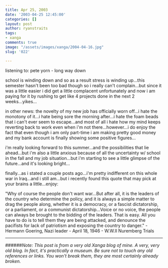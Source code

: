 ```yaml
---
title: Apr 25, 2003
date: '2003-04-25 12:45:00'
categories: []
layout: post
author: ryanstraits
tags:
- xanga
comments: true
image: "/assets/images/xanga/2004-04-16.jpg"
slug: '022'

---
```

listening to: pete yorn - long way down

<!-- break -->

school is winding down and so as a result stress is winding up...this semester hasn't been too bad though so i really can't complain...but since it was a little easier i did get a little complacent unfortunately and now i am paying for it by rushing to get like 4 projects done in the next 2 weeks...yikes...

in other news: the novelty of my new job has officially worn off...i hate the monotony of it...i hate being sore the morning after...i hate the foam beads that i can't ever seem to escape...and most of all i hate how my mind keeps reverting back to work even when i'm not there...however...i do enjoy the fact that even though i am only part-time i am making pretty good money and my bank account is finally showing some positive figures...

i'm really looking forward to this summer...and the possibilities that lie ahead...but i'm also a little anxious because of all the uncertainty w/ school in the fall and my job situation...but i'm starting to see a little glimpse of the future...and it's looking bright...

finally...as i stated a couple posts ago...i'm pretty indifferent on this whole war in Iraq...and i still am...but i recently found this quote that may pick at your brains a little...enjoy:

"Why of course the people don't want war...But after all, it is the leaders of the country who determine the policy, and it is always a simple matter to drag the people along, whether it is a democracy, or a fascist dictatorship, or a parliament, or a communist dictatorship...Voice or no voice, the people can always be brought to the bidding of the leaders. That is easy. All you have to do is to tell them they are being attacked, and denounce the pacifists for lack of patriotism and exposing the country to danger." -Hermann Goering, Nazi leader - April 18, 1946 - W.W.II Nuremberg Trials

---

######*Note: This post is from a very old Xanga blog of mine. A very, very old blog. In fact, it's practically a museum. Be sure not to touch any old references or links. You won't break them, they are most certainly already broken.*